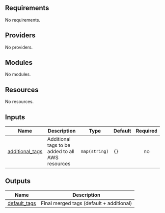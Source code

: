 <!-- BEGIN_TF_DOCS -->
## Requirements

No requirements.

## Providers

No providers.

## Modules

No modules.

## Resources

No resources.

## Inputs

| Name | Description | Type | Default | Required |
|------|-------------|------|---------|:--------:|
| <a name="input_additional_tags"></a> [additional\_tags](#input\_additional\_tags) | Additional tags to be added to all AWS resources | `map(string)` | `{}` | no |

## Outputs

| Name | Description |
|------|-------------|
| <a name="output_default_tags"></a> [default\_tags](#output\_default\_tags) | Final merged tags (default + additional) |
<!-- END_TF_DOCS -->